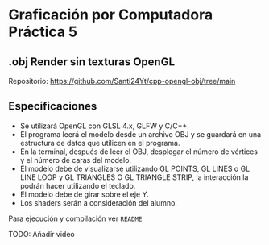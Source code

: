 # Graficación por Computadora Práctica 5
## .obj Render sin texturas OpenGL

Repositorio: https://github.com/Santi24Yt/cpp-opengl-obj/tree/main

## Especificaciones
- Se utilizará OpenGL con GLSL 4.x, GLFW y C/C++.
- El programa leerá el modelo desde un archivo OBJ y se guardará en una
estructura de datos que utilicen en el programa.
- En la terminal, después de leer el OBJ, desplegar el número de vértices y
el número de caras del modelo.
- El modelo debe de visualizarse utilizando GL POINTS, GL LINES o GL LINE LOOP
y GL TRIANGLES O GL TRIANGLE STRIP, la interacción la podrán
hacer utilizando el teclado.
- El modelo debe de girar sobre el eje Y.
- Los shaders serán a consideración del alumno.

Para ejecución y compilación ver `README`


TODO: Añadir video

